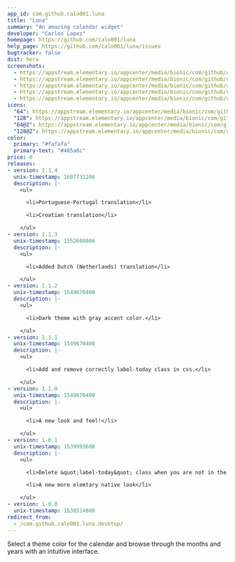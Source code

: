 ```yaml
---
app_id: com.github.calo001.luna
title: "Luna"
summary: "An amazing calendar widget"
developer: "Carlos Lopez"
homepage: https://github.com/calo001/luna
help_page: https://github.com/calo001/luna/issues
bugtracker: false
dist: hera
screenshots:
  - https://appstream.elementary.io/appcenter/media/bionic/com/github/calo001.luna/4FCED7A1231AE3732BE2864B0CA9277D/screenshots/image-1_orig.png
  - https://appstream.elementary.io/appcenter/media/bionic/com/github/calo001.luna/4FCED7A1231AE3732BE2864B0CA9277D/screenshots/image-2_orig.png
  - https://appstream.elementary.io/appcenter/media/bionic/com/github/calo001.luna/4FCED7A1231AE3732BE2864B0CA9277D/screenshots/image-3_orig.png
  - https://appstream.elementary.io/appcenter/media/bionic/com/github/calo001.luna/4FCED7A1231AE3732BE2864B0CA9277D/screenshots/image-4_orig.png
  - https://appstream.elementary.io/appcenter/media/bionic/com/github/calo001.luna/4FCED7A1231AE3732BE2864B0CA9277D/screenshots/image-5_orig.png
icons:
  "64": https://appstream.elementary.io/appcenter/media/bionic/com/github/calo001.luna/4FCED7A1231AE3732BE2864B0CA9277D/icons/64x64/com.github.calo001.luna_com.github.calo001.luna.png
  "128": https://appstream.elementary.io/appcenter/media/bionic/com/github/calo001.luna/4FCED7A1231AE3732BE2864B0CA9277D/icons/128x128/com.github.calo001.luna_com.github.calo001.luna.png
  "64@2": https://appstream.elementary.io/appcenter/media/bionic/com/github/calo001.luna/4FCED7A1231AE3732BE2864B0CA9277D/icons/64x64@2/com.github.calo001.luna_com.github.calo001.luna.png
  "128@2": https://appstream.elementary.io/appcenter/media/bionic/com/github/calo001.luna/4FCED7A1231AE3732BE2864B0CA9277D/icons/128x128@2/com.github.calo001.luna_com.github.calo001.luna.png
color:
  primary: "#fafafa"
  primary-text: "#485a6c"
price: 0
releases:
- version: 1.1.4
  unix-timestamp: 1607731200
  description: |-
    <ul>

      <li>Portuguese-Portugal translation</li>

      <li>Croatian translation</li>

    </ul>
- version: 1.1.3
  unix-timestamp: 1552608000
  description: |-
    <ul>

      <li>Added Dutch (Netherlands) translation</li>

    </ul>
- version: 1.1.2
  unix-timestamp: 1549670400
  description: |-
    <ul>

      <li>Dark theme with gray accent color.</li>

    </ul>
- version: 1.1.1
  unix-timestamp: 1549670400
  description: |-
    <ul>

      <li>Add and remove correctly label-today class in css.</li>

    </ul>
- version: 1.1.0
  unix-timestamp: 1549670400
  description: |-
    <ul>

      <li>A new look and feel!</li>

    </ul>
- version: 1.0.1
  unix-timestamp: 1539993600
  description: |-
    <ul>

      <li>Delete &quot;label-today&quot; class when you are not in the current date</li>

      <li>A new more elemtary native look</li>

    </ul>
- version: 1.0.0
  unix-timestamp: 1538524800
redirect_from:
  - /com.github.calo001.luna.desktop/
---
```


<p>Select a theme color for the calendar and browse through the months and years with an intuitive interface.</p>
